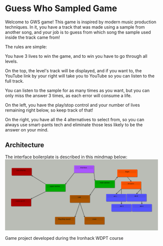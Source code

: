 # Guess Who Sampled Game

Welcome to GWS game!
This game is inspired by modern music production techniques. In it, you have a
track that was made using a sample from another song, and your job is to
guess from which song the sample used inside the track came from!

The rules are simple:

You have 3 lives to win the game, and to win you have to go through all levels.

On the top, the level's track will be displayed, and if you want to, the YouTube
link by your right will take you to YouTube so you can listen to the full track.

You can listen to the sample for as many times as you want, but you can only miss
the answer 3 times, as each error will consume a life.

On the left, you have the play/stop control and your number of lives remaining
right below, so keep track of that!

On the right, you have all the 4 alternatives to select from, so you can always use
smart-pants tech and eliminate those less likely to be the answer on your mind.


## Architecture

The interface boilerplate is described in this mindmap below:
![ui-mindmap 10](images/interface-schematic.png)

Game project developed during the Ironhack WDPT course
